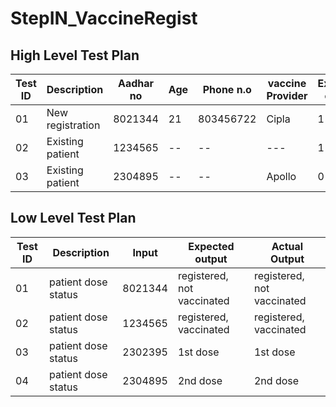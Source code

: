 
# StepIN_VaccineRegist
## High Level Test Plan
| Test ID | Description | Aadhar no | Age | Phone n.o | vaccine Provider |  Expected output | Actual Output |
| --- | ------ | --- | --- | --- |----|--------|--------|
| 01 | New registration  |8021344 | 21 | 803456722 | Cipla | 1 | 1 | 
| 02 | Existing  patient | 1234565 | -- | -- |--- | 1 | 1| 
| 03 | Existing  patient | 2304895 | -- | -- |Apollo |0 | 0 | 

## Low Level Test Plan
| Test ID | Description | Input | Expected output | Actual Output |
| --- | --- | --- | --- | --- |
| 01 | patient dose status | 8021344  | registered, not vaccinated | registered, not vaccinated |
| 02 | patient  dose status | 1234565  | registered, vaccinated| registered, vaccinated |
| 03 | patient  dose status  |  2302395 | 1st dose | 1st dose |
| 04 | patient  dose status  |  2304895 | 2nd dose | 2nd dose |

